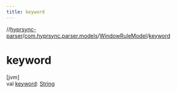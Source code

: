 ```yaml
---
title: keyword
---
```

//[hyprsync-parser](../../../index.html)/[com.hyprsync.parser.models](../index.html)/[WindowRuleModel](index.html)/[keyword](keyword.html)



# keyword



[jvm]\
val [keyword](keyword.html): [String](https://kotlinlang.org/api/core/kotlin-stdlib/kotlin/-string/index.html)



